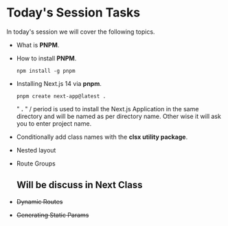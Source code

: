 # Today's Session Tasks

In today's session we will cover the following topics.

- What is **PNPM**.
- How to install **PNPM**.

  `npm install -g pnpm`

- Installing Next.js 14 via **pnpm**.

  `pnpm create next-app@latest .`

  " **.** " / period is used to install the Next.js Application in the same directory and will be named as per directory name. Other wise it will ask you to enter project name.

- Conditionally add class names with the **clsx utility package**.
- Nested layout
- Route Groups

  ## Will be discuss in Next Class
- ~~Dynamic Routes~~
- ~~Generating Static Params~~
